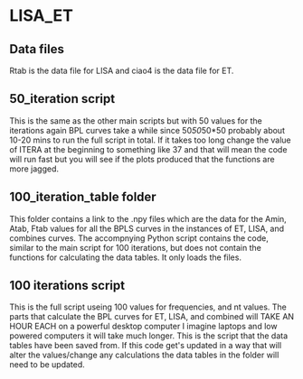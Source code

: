 # LISA_ET

## Data files
Rtab is the data file for LISA and ciao4 is the data file for ET.

## 50_iteration script
This is the same as the other main scripts but with 50 values for the iterations again BPL curves take a while since 50*50*50*50 probably about 10-20 mins to run the full script in total. If it takes too long change the value of ITERA at the beginning to something like 37 and that will mean the code will run fast but you will see if the plots produced that the functions are more jagged.

## 100_iteration_table folder 
This folder contains a link to the .npy files which are the data for the Amin, Atab, Ftab values for all the BPLS curves in the instances of ET, LISA, and combines curves. The accompnying Python script
contains the code, similar to the main script for 100 iterations, but does not contain the functions for calculating the data tables. It only loads the files.

## 100 iterations script
This is the full script useing 100 values for frequencies, and nt values. The parts that calculate the BPL curves for ET, LISA, and combined will TAKE AN HOUR EACH on a powerful desktop computer I imagine laptops and low powered computers it will take much longer. This is the script that the data tables have been saved from. If this code get's updated in a way that will alter the values/change any calculations the data tables in the folder will need to be updated.

